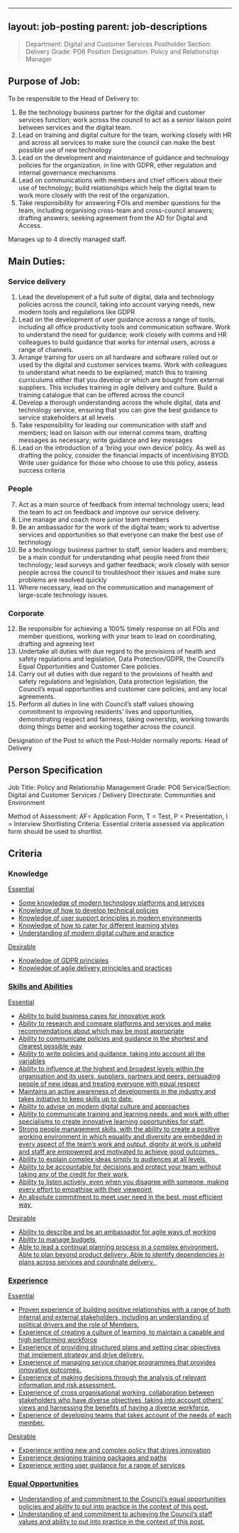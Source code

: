 
---
layout: job-posting
parent: job-descriptions
---



>Department: Digital and Customer Services
>Postholder Section: Delivery
>Grade: PO6
>Position Designation: Policy and Relationship Manager

## Purpose of Job:
To be responsible to the Head of Delivery to:
1.  Be the technology business partner for the digital and customer services function; work across the council to act as a senior liaison point between services and the digital team.
2.  Lead on training and digital culture for the team, working closely with HR and across all services to make sure the council can make the best possible use of new technology
3.  Lead on the development and maintenance of guidance and technology policies for the organization, in line with GDPR, other regulation and internal governance mechanisms  
4.  Lead on communications with members and chief officers about their use of technology; build relationships which help the digital team to work more closely with the rest of the organization.
5.  Take responsibility for answering FOIs and member questions for the team, including organising cross-team and cross-council answers; drafting answers; seeking agreement from the AD for Digital and Access.
    
Manages up to 4 directly managed staff.

## Main Duties:
### Service delivery
1.  Lead the development of a full suite of digital, data and technology policies across the council, taking into account varying needs, new modern tools and regulations like GDPR    
2.  Lead on the development of user guidance across a range of tools, including all office productivity tools and communication software. Work to understand the need for guidance; work closely with comms and HR colleagues to build guidance that works for internal users, across a range of channels.   
3.  Arrange training for users on all hardware and software rolled out or used by the digital and customer services teams. Work with colleagues to understand what needs to be explained; match this to training curriculums either that you develop or which are bought from external suppliers. This includes training in agile delivery and culture. Build a training catalogue that can be offered across the council    
4.  Develop a thorough understanding across the whole digital, data and technology service, ensuring that you can give the best guidance to service stakeholders at all levels.    
5.  Take responsibility for leading our communication with staff and members; lead on liaison with our internal comms team, drafting messages as necessary; write guidance and key messages    
6.  Lead on the introduction of a ‘bring your own device’ policy. As well as drafting the policy, consider the financial impacts of incentivising BYOD. Write user guidance for those who choose to use this policy, assess success criteria

### People
7.  Act as a main source of feedback from internal technology users; lead the team to act on feedback and improve our service delivery.    
8.  Line manage and coach more junior team members    
9.  Be an ambassador for the work of the digital team; work to advertise services and opportunities so that everyone can make the best use of technology    
10.  Be a technology business partner to staff, senior leaders and members; be a main conduit for understanding what people need from their technology; lead surveys and gather feedback; work closely with senior people across the council to troubleshoot their issues and make sure problems are resolved quickly    
11.  Where necessary, lead on the communication and management of large-scale technology issues.

### Corporate
12.  Be responsible for achieving a 100% timely response on all FOIs and member questions, working with your team to lead on coordinating, drafting and agreeing text    
13.  Undertake all duties with due regard to the provisions of health and safety regulations and legislation, Data Protection/GDPR, the Council’s Equal Opportunities and Customer Care policies.    
14.  Carry out all duties with due regard to the provisions of health and safety regulations and legislation, Data protection legislation, the Council’s equal opportunities and customer care policies, and any local agreements.    
15.  Perform all duties in line with Council’s staff values showing commitment to improving residents’ lives and opportunities, demonstrating respect and fairness, taking ownership, working towards doing things better and working together across the council.

Designation of the Post to which the Post-Holder normally reports: Head of Delivery

## Person Specification
Job Title: Policy and Relationship Management
Grade: PO6
Service/Section: Digital and Customer Services / Delivery
Directorate: Communities and Environment

Method of Assessment: AF= Application Form, T = Test, P = Presentation, I = Interview
Shortlisting Criteria: Essential criteria assessed via application form should be used to shortlist.

## Criteria
### Knowledge
<u>Essential
-   Some knowledge of modern technology platforms and services    
-   Knowledge of how to develop technical policies    
-   Knowledge of user support principles in modern environments    
-   Knowledge of how to cater for different learning styles    
-   Understanding of modern digital culture and practice

<u>Desirable
-   Knowledge of GDPR principles    
-   Knowledge of agile delivery principles and practices    

### Skills and Abilities
<u>Essential
-   Ability to build business cases for innovative work   
-   Ability to research and compare platforms and services and make recommendations about which may be most appropriate    
-   Ability to communicate policies and guidance in the shortest and clearest possible way    
-   Ability to write policies and guidance, taking into account all the variables    
-   Ability to influence at the highest and broadest levels within the organisation and its users, suppliers, partners and peers, persuading people of new ideas and treating everyone with equal respect    
-   Maintains an active awareness of developments in the industry and takes initiative to keep skills up to date.    
-   Ability to advise on modern digital culture and approaches    
-   Ability to communicate training and learning needs, and work with other specialisms to create innovative learning opportunities for staff.    
-   Strong people management skills, with the ability to create a positive working environment in which equality and diversity are embedded in every aspect of the team’s work and output, dignity at work is upheld and staff are empowered and motivated to achieve good outcomes.      
-   Ability to explain complex ideas simply to audiences at all levels      
-   Ability to be accountable for decisions and protect your team without taking any of the credit for their work     
-   Ability to listen actively, even when you disagree with someone, making every effort to empathise with their viewpoint     
-   An absolute commitment to meet user need in the best, most efficient way 

<u>Desirable
-   Ability to describe and be an ambassador for agile ways of working    
-   Ability to manage budgets     
-   Able to lead a continual planning process in a complex environment. Able to plan beyond product delivery. Able to identify dependencies in plans across services and coordinate delivery.  
    
### Experience
<u>Essential
-   Proven experience of building positive relationships with a range of both internal and external stakeholders, including an understanding of political drivers and the role of Members.    
-   Experience of creating a culture of learning, to maintain a capable and high performing workforce    
-   Experience of providing structured plans and setting clear objectives that implement strategy and drive delivery.    
-   Experience of managing service change programmes that provides innovative outcomes.    
-   Experience of making decisions through the analysis of relevant information and risk assessment.    
-   Experience of cross organisational working, collaboration between stakeholders who have diverse objectives, taking into account others’ views and harnessing the benefits of having a diverse workforce.    
-   Experience of developing teams that takes account of the needs of each member.

<u>Desirable
-   Experience writing new and complex policy that drives innovation    
-   Experience designing training packages and paths    
-   Experience writing user guidance for a range of services    

### Equal Opportunities
-   Understanding of and commitment to the Council’s equal opportunities policies and ability to put into practice in the context of this post.    
-   Understanding of and commitment to achieving the Council’s staff values and ability to put into practice in the context of this post.
